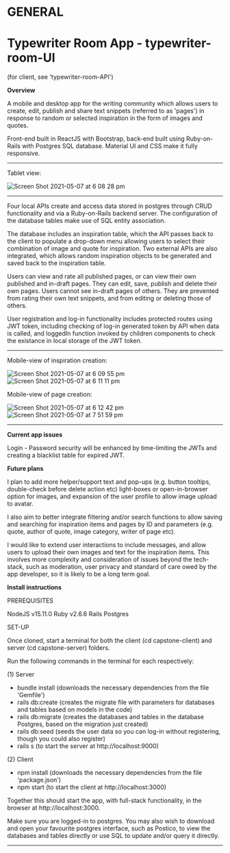 # GENERAL

# Typewriter Room App - typewriter-room-UI 
(for client, see 'typewriter-room-API')

**Overview**

A mobile and desktop app for the writing community which allows users to create, edit, publish and share text snippets (referred to as 'pages') in response to random or selected inspiration in the form of images and quotes. 

Front-end built in ReactJS with Bootstrap, back-end built using Ruby-on-Rails with Postgres SQL database. Material UI and CSS make it fully responsive.
___________________________________________________________________________________________________________________________________________________________

Tablet view:

![Screen Shot 2021-05-07 at 6 08 28 pm](https://user-images.githubusercontent.com/65477570/117420297-c9112f80-af60-11eb-9fe6-5671b202a9b1.png)

___________________________________________________________________________________________________________________________________________________________


Four local APIs create and access data stored in postgres through CRUD functionality and via a Ruby-on-Rails backend server. The configuration of the database tables make use of SQL entity association. 

The database includes an inspiration table, which the API passes back to the client to populate a drop-down menu allowing users to select their combination of image and quote for inspiration. Two external APIs are also integrated, which allows random inspiration objects to be generated and saved back to the inspiration table.

Users can view and rate all published pages, or can view their own published and in-draft pages. They can edit, save, publish and delete their own pages. Users cannot see in-draft pages of others. They are prevented from rating their own text snippets, and from editing or deleting those of others.

User registration and log-in functionality includes protected routes using JWT token, including checking of log-in generated token by API when data is called, and loggedIn function invoked by children components to check the existance in local storage of the JWT token.
___________________________________________________________________________________________________________________________________________________________

Mobile-view of inspiration creation:

![Screen Shot 2021-05-07 at 6 09 55 pm](https://user-images.githubusercontent.com/65477570/117420415-ecd47580-af60-11eb-824a-15fb5347fc0e.png)
![Screen Shot 2021-05-07 at 6 11 11 pm](https://user-images.githubusercontent.com/65477570/117420491-fd84eb80-af60-11eb-8cc7-104d9e7e4787.png)

Mobile-view of page creation:

![Screen Shot 2021-05-07 at 6 12 42 pm](https://user-images.githubusercontent.com/65477570/117420505-ffe74580-af60-11eb-9fdf-d9c99142e3b0.png)
![Screen Shot 2021-05-07 at 7 51 59 pm](https://user-images.githubusercontent.com/65477570/117432503-cc5ee800-af6d-11eb-8f9e-53efbb99f829.png)

______________________________________________________________________________________________________________________________________________________


**Current app issues**

Login - Password security will be enhanced by time-limiting the JWTs and creating a blacklist table for expired JWT. 

**Future plans**

I plan to add more helper/support text and pop-ups (e.g. button tooltips, double-check before delete action etc) light-boxes or open-in-browser option for images, and expansion of the user profile to allow image upload to avatar. 

I also aim to better integrate filtering and/or search functions to allow saving and searching for inspiration items and pages by ID and parameters (e.g. quote, author of quote, image category, writer of page etc).

I would like to extend user interactions to include messages, and allow users to upload their own images and text for the inspiration items. This involves more complexity and consideration of issues beyond the tech-stack, such as moderation, user privacy and standard of care owed by the app developer, so it is likely to be a long term goal.

**Install instructions**

PREREQUISITES

NodeJS v15.11.0
Ruby v2.6.6
Rails
Postgres

SET-UP

Once cloned, start a terminal for both the client (cd capstone-client) and server (cd capstone-server) folders. 

Run the following commands in the terminal for each respectively:

(1) Server
- bundle install (downloads the necessary dependencies from the file 'Gemfile')
- rails db:create (creates the migrate file with parameters for databases and tables based on models in the code)
- rails db:migrate (creates the databases and tables in the database Postgres, based on the migration just created)
- rails db:seed (seeds the user data so you can log-in without registering, though you could also register)
- rails s (to start the server at http://localhost:9000)

(2) Client
- npm install (downloads the necessary dependencies from the file 'package.json')
- npm start (to start the client at http://localhost:3000)

Together this should start the app, with full-stack functionality, in the browser at http://localhost:3000.

Make sure you are logged-in to postgres. You may also wish to download and open your favourite postgres interface, such as Postico, to view the databases and tables directly or use SQL to update and/or query it directly.

___________________________________________________________________________________________________________________________________________________________

